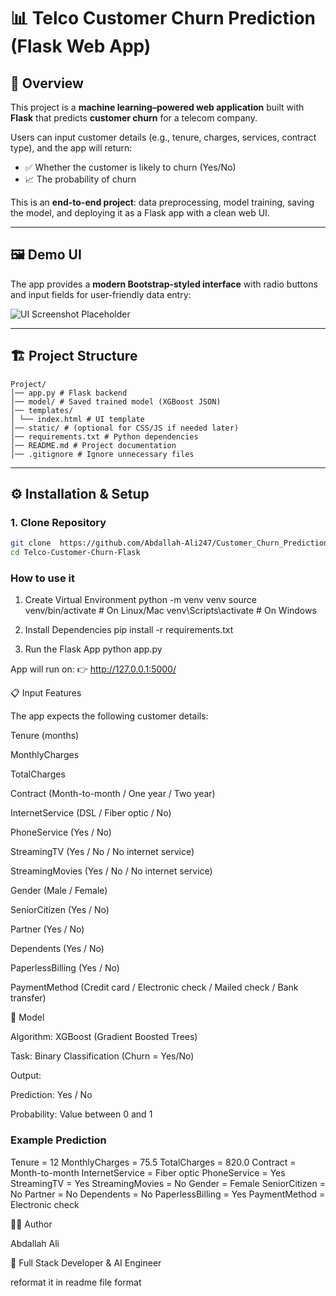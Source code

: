 
# 📊 Telco Customer Churn Prediction (Flask Web App)

## 🚀 Overview
This project is a **machine learning–powered web application** built with **Flask** that predicts **customer churn** for a telecom company.  

Users can input customer details (e.g., tenure, charges, services, contract type), and the app will return:
- ✅ Whether the customer is likely to churn (Yes/No)  
- 📈 The probability of churn  

This is an **end-to-end project**: data preprocessing, model training, saving the model, and deploying it as a Flask app with a clean web UI.

---

## 🖼️ Demo UI
The app provides a **modern Bootstrap-styled interface** with radio buttons and input fields for user-friendly data entry:

![UI Screenshot Placeholder](https://via.placeholder.com/800x400.png?text=Telco+Churn+App+Demo)

---

## 🏗️ Project Structure
```
Project/
│── app.py # Flask backend
│── model/ # Saved trained model (XGBoost JSON)
│── templates/
│ └── index.html # UI template
│── static/ # (optional for CSS/JS if needed later)
│── requirements.txt # Python dependencies
│── README.md # Project documentation
│── .gitignore # Ignore unnecessary files
```

---

## ⚙️ Installation & Setup

### 1. Clone Repository
```bash
git clone  https://github.com/Abdallah-Ali247/Customer_Churn_Prediction.git  
cd Telco-Customer-Churn-Flask
```

### How to use it 
1. Create Virtual Environment
python -m venv venv
source venv/bin/activate     # On Linux/Mac
venv\Scripts\activate        # On Windows

2. Install Dependencies
pip install -r requirements.txt

3. Run the Flask App
python app.py

App will run on:
👉 http://127.0.0.1:5000/



📋 Input Features

The app expects the following customer details:

Tenure (months)

MonthlyCharges

TotalCharges

Contract (Month-to-month / One year / Two year)

InternetService (DSL / Fiber optic / No)

PhoneService (Yes / No)

StreamingTV (Yes / No / No internet service)

StreamingMovies (Yes / No / No internet service)

Gender (Male / Female)

SeniorCitizen (Yes / No)

Partner (Yes / No)

Dependents (Yes / No)

PaperlessBilling (Yes / No)

PaymentMethod (Credit card / Electronic check / Mailed check / Bank transfer)

🤖 Model

Algorithm: XGBoost (Gradient Boosted Trees)

Task: Binary Classification (Churn = Yes/No)

Output:

Prediction: Yes / No

Probability: Value between 0 and 1

### Example Prediction
Tenure = 12
MonthlyCharges = 75.5
TotalCharges = 820.0
Contract = Month-to-month
InternetService = Fiber optic
PhoneService = Yes
StreamingTV = Yes
StreamingMovies = No
Gender = Female
SeniorCitizen = No
Partner = No
Dependents = No
PaperlessBilling = Yes
PaymentMethod = Electronic check

👨‍💻 Author

Abdallah Ali

💼 Full Stack Developer & AI Engineer


reformat it in readme file format
